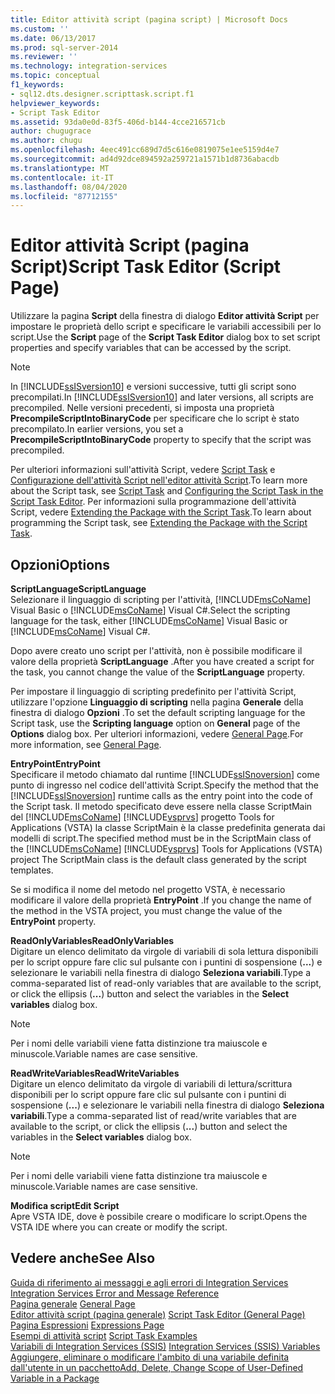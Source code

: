```yaml
---
title: Editor attività script (pagina script) | Microsoft Docs
ms.custom: ''
ms.date: 06/13/2017
ms.prod: sql-server-2014
ms.reviewer: ''
ms.technology: integration-services
ms.topic: conceptual
f1_keywords:
- sql12.dts.designer.scripttask.script.f1
helpviewer_keywords:
- Script Task Editor
ms.assetid: 93da0e0d-83f5-406d-b144-4cce216571cb
author: chugugrace
ms.author: chugu
ms.openlocfilehash: 4eec491cc689d7d5c616e0819075e1ee5159d4e7
ms.sourcegitcommit: ad4d92dce894592a259721a1571b1d8736abacdb
ms.translationtype: MT
ms.contentlocale: it-IT
ms.lasthandoff: 08/04/2020
ms.locfileid: "87712155"
---
```

# <a name="script-task-editor-script-page"></a><span data-ttu-id="6cb36-102">Editor attività Script (pagina Script)</span><span class="sxs-lookup"><span data-stu-id="6cb36-102">Script Task Editor (Script Page)</span></span>
  <span data-ttu-id="6cb36-103">Utilizzare la pagina **Script** della finestra di dialogo **Editor attività Script** per impostare le proprietà dello script e specificare le variabili accessibili per lo script.</span><span class="sxs-lookup"><span data-stu-id="6cb36-103">Use the **Script** page of the **Script Task Editor** dialog box to set script properties and specify variables that can be accessed by the script.</span></span>  
  
> [!NOTE]  
>  <span data-ttu-id="6cb36-104">In [!INCLUDE[ssISversion10](../includes/ssisversion10-md.md)] e versioni successive, tutti gli script sono precompilati.</span><span class="sxs-lookup"><span data-stu-id="6cb36-104">In [!INCLUDE[ssISversion10](../includes/ssisversion10-md.md)] and later versions, all scripts are precompiled.</span></span> <span data-ttu-id="6cb36-105">Nelle versioni precedenti, si imposta una proprietà **PrecompileScriptIntoBinaryCode** per specificare che lo script è stato precompilato.</span><span class="sxs-lookup"><span data-stu-id="6cb36-105">In earlier versions, you set a **PrecompileScriptIntoBinaryCode** property to specify that the script was precompiled.</span></span>  
  
 <span data-ttu-id="6cb36-106">Per ulteriori informazioni sull'attività Script, vedere [Script Task](control-flow/script-task.md) e [Configurazione dell'attività Script nell'editor attività Script](extending-packages-scripting/task/configuring-the-script-task-in-the-script-task-editor.md).</span><span class="sxs-lookup"><span data-stu-id="6cb36-106">To learn more about the Script task, see [Script Task](control-flow/script-task.md) and [Configuring the Script Task in the Script Task Editor](extending-packages-scripting/task/configuring-the-script-task-in-the-script-task-editor.md).</span></span> <span data-ttu-id="6cb36-107">Per informazioni sulla programmazione dell'attività Script, vedere [Extending the Package with the Script Task](extending-packages-scripting/task/extending-the-package-with-the-script-task.md).</span><span class="sxs-lookup"><span data-stu-id="6cb36-107">To learn about programming the Script task, see [Extending the Package with the Script Task](extending-packages-scripting/task/extending-the-package-with-the-script-task.md).</span></span>  
  
## <a name="options"></a><span data-ttu-id="6cb36-108">Opzioni</span><span class="sxs-lookup"><span data-stu-id="6cb36-108">Options</span></span>  
 <span data-ttu-id="6cb36-109">**ScriptLanguage**</span><span class="sxs-lookup"><span data-stu-id="6cb36-109">**ScriptLanguage**</span></span>  
 <span data-ttu-id="6cb36-110">Selezionare il linguaggio di scripting per l'attività, [!INCLUDE[msCoName](../includes/msconame-md.md)] Visual Basic o [!INCLUDE[msCoName](../includes/msconame-md.md)] Visual C#.</span><span class="sxs-lookup"><span data-stu-id="6cb36-110">Select the scripting language for the task, either [!INCLUDE[msCoName](../includes/msconame-md.md)] Visual Basic or [!INCLUDE[msCoName](../includes/msconame-md.md)] Visual C#.</span></span>  
  
 <span data-ttu-id="6cb36-111">Dopo avere creato uno script per l'attività, non è possibile modificare il valore della proprietà **ScriptLanguage** .</span><span class="sxs-lookup"><span data-stu-id="6cb36-111">After you have created a script for the task, you cannot change the value of the **ScriptLanguage** property.</span></span>  
  
 <span data-ttu-id="6cb36-112">Per impostare il linguaggio di scripting predefinito per l'attività Script, utilizzare l'opzione **Linguaggio di scripting** nella pagina **Generale** della finestra di dialogo **Opzioni** .</span><span class="sxs-lookup"><span data-stu-id="6cb36-112">To set the default scripting language for the Script task, use the **Scripting language** option on **General** page of the **Options** dialog box.</span></span> <span data-ttu-id="6cb36-113">Per ulteriori informazioni, vedere [General Page](general-page-of-integration-services-designers-options.md).</span><span class="sxs-lookup"><span data-stu-id="6cb36-113">For more information, see [General Page](general-page-of-integration-services-designers-options.md).</span></span>  
  
 <span data-ttu-id="6cb36-114">**EntryPoint**</span><span class="sxs-lookup"><span data-stu-id="6cb36-114">**EntryPoint**</span></span>  
 <span data-ttu-id="6cb36-115">Specificare il metodo chiamato dal runtime [!INCLUDE[ssISnoversion](../includes/ssisnoversion-md.md)] come punto di ingresso nel codice dell'attività Script.</span><span class="sxs-lookup"><span data-stu-id="6cb36-115">Specify the method that the [!INCLUDE[ssISnoversion](../includes/ssisnoversion-md.md)] runtime calls as the entry point into the code of the Script task.</span></span> <span data-ttu-id="6cb36-116">Il metodo specificato deve essere nella classe ScriptMain del [!INCLUDE[msCoName](../includes/msconame-md.md)] [!INCLUDE[vsprvs](../includes/vsprvs-md.md)] progetto Tools for Applications (VSTA) la classe ScriptMain è la classe predefinita generata dai modelli di script.</span><span class="sxs-lookup"><span data-stu-id="6cb36-116">The specified method must be in the ScriptMain class of the [!INCLUDE[msCoName](../includes/msconame-md.md)] [!INCLUDE[vsprvs](../includes/vsprvs-md.md)] Tools for Applications (VSTA) project The ScriptMain class is the default class generated by the script templates.</span></span>  
  
 <span data-ttu-id="6cb36-117">Se si modifica il nome del metodo nel progetto VSTA, è necessario modificare il valore della proprietà **EntryPoint** .</span><span class="sxs-lookup"><span data-stu-id="6cb36-117">If you change the name of the method in the VSTA project, you must change the value of the **EntryPoint** property.</span></span>  
  
 <span data-ttu-id="6cb36-118">**ReadOnlyVariables**</span><span class="sxs-lookup"><span data-stu-id="6cb36-118">**ReadOnlyVariables**</span></span>  
 <span data-ttu-id="6cb36-119">Digitare un elenco delimitato da virgole di variabili di sola lettura disponibili per lo script oppure fare clic sul pulsante con i puntini di sospensione (**...**) e selezionare le variabili nella finestra di dialogo **Seleziona variabili**.</span><span class="sxs-lookup"><span data-stu-id="6cb36-119">Type a comma-separated list of read-only variables that are available to the script, or click the ellipsis (**...**) button and select the variables in the **Select variables** dialog box.</span></span>  
  
> [!NOTE]  
>  <span data-ttu-id="6cb36-120">Per i nomi delle variabili viene fatta distinzione tra maiuscole e minuscole.</span><span class="sxs-lookup"><span data-stu-id="6cb36-120">Variable names are case sensitive.</span></span>  
  
 <span data-ttu-id="6cb36-121">**ReadWriteVariables**</span><span class="sxs-lookup"><span data-stu-id="6cb36-121">**ReadWriteVariables**</span></span>  
 <span data-ttu-id="6cb36-122">Digitare un elenco delimitato da virgole di variabili di lettura/scrittura disponibili per lo script oppure fare clic sul pulsante con i puntini di sospensione (**...**) e selezionare le variabili nella finestra di dialogo **Seleziona variabili**.</span><span class="sxs-lookup"><span data-stu-id="6cb36-122">Type a comma-separated list of read/write variables that are available to the script, or click the ellipsis (**...**) button and select the variables in the **Select variables** dialog box.</span></span>  
  
> [!NOTE]  
>  <span data-ttu-id="6cb36-123">Per i nomi delle variabili viene fatta distinzione tra maiuscole e minuscole.</span><span class="sxs-lookup"><span data-stu-id="6cb36-123">Variable names are case sensitive.</span></span>  
  
 <span data-ttu-id="6cb36-124">**Modifica script**</span><span class="sxs-lookup"><span data-stu-id="6cb36-124">**Edit Script**</span></span>  
 <span data-ttu-id="6cb36-125">Apre VSTA IDE, dove è possibile creare o modificare lo script.</span><span class="sxs-lookup"><span data-stu-id="6cb36-125">Opens the VSTA IDE where you can create or modify the script.</span></span>  
  
## <a name="see-also"></a><span data-ttu-id="6cb36-126">Vedere anche</span><span class="sxs-lookup"><span data-stu-id="6cb36-126">See Also</span></span>  
 <span data-ttu-id="6cb36-127">[Guida di riferimento ai messaggi e agli errori di Integration Services](../../2014/integration-services/integration-services-error-and-message-reference.md) </span><span class="sxs-lookup"><span data-stu-id="6cb36-127">[Integration Services Error and Message Reference](../../2014/integration-services/integration-services-error-and-message-reference.md) </span></span>  
 <span data-ttu-id="6cb36-128">[Pagina generale](general-page-of-integration-services-designers-options.md) </span><span class="sxs-lookup"><span data-stu-id="6cb36-128">[General Page](general-page-of-integration-services-designers-options.md) </span></span>  
 <span data-ttu-id="6cb36-129">[Editor attività script &#40;pagina generale&#41;](../../2014/integration-services/script-task-editor-general-page.md) </span><span class="sxs-lookup"><span data-stu-id="6cb36-129">[Script Task Editor &#40;General Page&#41;](../../2014/integration-services/script-task-editor-general-page.md) </span></span>  
 <span data-ttu-id="6cb36-130">[Pagina Espressioni](expressions/expressions-page.md) </span><span class="sxs-lookup"><span data-stu-id="6cb36-130">[Expressions Page](expressions/expressions-page.md) </span></span>  
 <span data-ttu-id="6cb36-131">[Esempi di attività script](extending-packages-scripting-task-examples/script-task-examples.md) </span><span class="sxs-lookup"><span data-stu-id="6cb36-131">[Script Task Examples](extending-packages-scripting-task-examples/script-task-examples.md) </span></span>  
 <span data-ttu-id="6cb36-132">[Variabili di Integration Services &#40;SSIS&#41;](integration-services-ssis-variables.md) </span><span class="sxs-lookup"><span data-stu-id="6cb36-132">[Integration Services &#40;SSIS&#41; Variables](integration-services-ssis-variables.md) </span></span>  
 [<span data-ttu-id="6cb36-133">Aggiungere, eliminare o modificare l'ambito di una variabile definita dall'utente in un pacchetto</span><span class="sxs-lookup"><span data-stu-id="6cb36-133">Add, Delete, Change Scope of User-Defined Variable in a Package</span></span>](../../2014/integration-services/add-delete-change-scope-of-user-defined-variable-in-a-package.md)  
  
  
